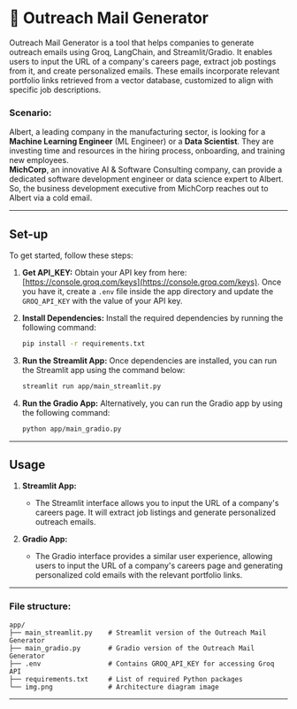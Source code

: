 # 📩 Outreach Mail Generator

Outreach Mail Generator is a tool that helps companies to generate outreach emails using Groq, LangChain, and Streamlit/Gradio. It enables users to input the URL of a company's careers page, extract job postings from it, and create personalized emails. These emails incorporate relevant portfolio links retrieved from a vector database, customized to align with specific job descriptions.

### Scenario:

Albert, a leading company in the manufacturing sector, is looking for a **Machine Learning Engineer** (ML Engineer) or a **Data Scientist**. They are investing time and resources in the hiring process, onboarding, and training new employees.  
**MichCorp**, an innovative AI & Software Consulting company, can provide a dedicated software development engineer or data science expert to Albert. So, the business development executive from MichCorp reaches out to Albert via a cold email.

---

## Set-up

To get started, follow these steps:

1. **Get API_KEY:**
   Obtain your API key from here: [https://console.groq.com/keys](https://console.groq.com/keys). Once you have it, create a `.env` file inside the app directory and update the `GROQ_API_KEY` with the value of your API key.

2. **Install Dependencies:**
   Install the required dependencies by running the following command:

   ```bash
   pip install -r requirements.txt
   ```

3. **Run the Streamlit App:**
   Once dependencies are installed, you can run the Streamlit app using the command below:

   ```bash
   streamlit run app/main_streamlit.py
   ```

4. **Run the Gradio App:**
   Alternatively, you can run the Gradio app by using the following command:

   ```bash
   python app/main_gradio.py
   ```

---

## Usage

1. **Streamlit App:**
   - The Streamlit interface allows you to input the URL of a company's careers page. It will extract job listings and generate personalized outreach emails.

2. **Gradio App:**
   - The Gradio interface provides a similar user experience, allowing users to input the URL of a company's careers page and generating personalized cold emails with the relevant portfolio links.

---

### File structure:

```
app/
├── main_streamlit.py    # Streamlit version of the Outreach Mail Generator
├── main_gradio.py       # Gradio version of the Outreach Mail Generator
├── .env                 # Contains GROQ_API_KEY for accessing Groq API
├── requirements.txt     # List of required Python packages
└── img.png              # Architecture diagram image
```

---
